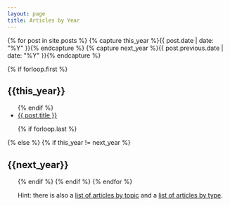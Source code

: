 ```yaml
---
layout: page
title: Articles by Year
---
```


{% for post in site.posts  %}
 {% capture this_year %}{{ post.date | date: "%Y" }}{% endcapture %}
 {% capture next_year %}{{ post.previous.date | date: "%Y" }}{% endcapture %}

 {% if forloop.first %}
 <h2 id="{{ this_year }}-ref">{{this_year}}</h2>
 <ul>
 {% endif %}

 <li><a href="{{ post.url }}" title="{{ post.description }}">
 {{ post.title }}</a></li>

 {% if forloop.last %}
 </ul>
 {% else %}
  {% if this_year != next_year %}
  </ul>
  <h2 id="{{ next_year }}-ref">{{next_year}}</h2>
  <ul>
  {% endif %}
 {% endif %}
{% endfor %}

Hint: there is also a [list of articles by topic](./blog_category) and a
[list of articles by type](./blog_tag).

